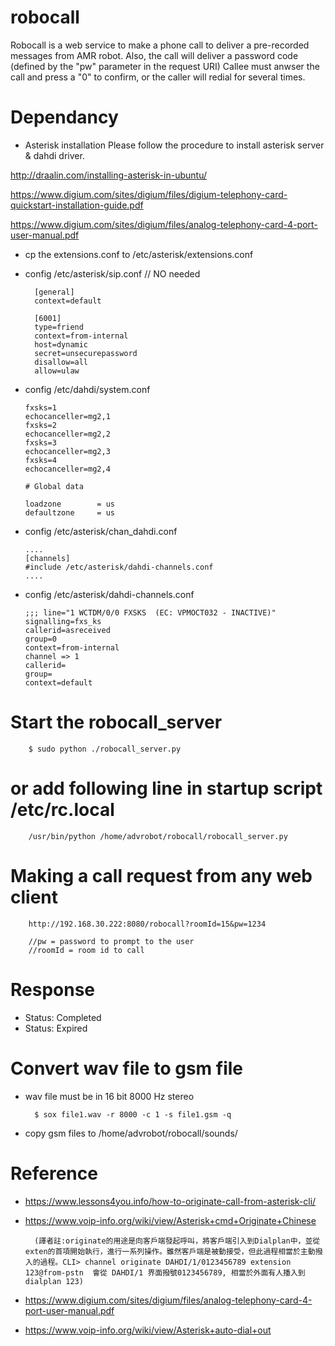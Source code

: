 # robocall
Robocall is a web service to make a phone call to deliver a pre-recorded messages from AMR robot. 
Also, the call will deliver a password code (defined by the "pw" parameter in the request URI)
Callee must anwser the call and press a "0" to confirm, or the caller will redial for several times.

# Dependancy
* Asterisk installation
Please follow the procedure to install asterisk server & dahdi driver.

http://draalin.com/installing-asterisk-in-ubuntu/

https://www.digium.com/sites/digium/files/digium-telephony-card-quickstart-installation-guide.pdf

https://www.digium.com/sites/digium/files/analog-telephony-card-4-port-user-manual.pdf

* cp the extensions.conf to /etc/asterisk/extensions.conf  

* config /etc/asterisk/sip.conf  // NO needed

        [general]
        context=default
        
        [6001]
        type=friend
        context=from-internal
        host=dynamic
        secret=unsecurepassword
        disallow=all
        allow=ulaw

* config /etc/dahdi/system.conf

      fxsks=1
      echocanceller=mg2,1
      fxsks=2
      echocanceller=mg2,2
      fxsks=3
      echocanceller=mg2,3
      fxsks=4
      echocanceller=mg2,4

      # Global data
    
      loadzone        = us
      defaultzone     = us

* config /etc/asterisk/chan_dahdi.conf

      ....
      [channels]
      #include /etc/asterisk/dahdi-channels.conf
      ....

* config /etc/asterisk/dahdi-channels.conf

      ;;; line="1 WCTDM/0/0 FXSKS  (EC: VPMOCT032 - INACTIVE)"
      signalling=fxs_ks
      callerid=asreceived
      group=0
      context=from-internal
      channel => 1
      callerid=
      group=
      context=default

# Start the robocall_server
        $ sudo python ./robocall_server.py

# or add following line in startup script /etc/rc.local

        /usr/bin/python /home/advrobot/robocall/robocall_server.py

# Making a call request from any web client
        http://192.168.30.222:8080/robocall?roomId=15&pw=1234
        
        //pw = password to prompt to the user
        //roomId = room id to call

# Response
* Status: Completed
* Status: Expired

# Convert wav file to gsm file
* wav file must be in 16 bit 8000 Hz stereo

        $ sox file1.wav -r 8000 -c 1 -s file1.gsm -q

* copy gsm files to /home/advrobot/robocall/sounds/

# Reference
* https://www.lessons4you.info/how-to-originate-call-from-asterisk-cli/
* https://www.voip-info.org/wiki/view/Asterisk+cmd+Originate+Chinese

        (譯者註:originate的用途是向客戶端發起呼叫，將客戶端引入到Dialplan中，並從exten的首項開始執行，進行一系列操作。雖然客戶端是被動接受，但此過程相當於主動撥入的過程。CLI> channel originate DAHDI/1/0123456789 extension 123@from-pstn  會從 DAHDI/1 界面撥號0123456789, 相當於外面有人播入到 dialplan 123)

* https://www.digium.com/sites/digium/files/analog-telephony-card-4-port-user-manual.pdf
* https://www.voip-info.org/wiki/view/Asterisk+auto-dial+out
